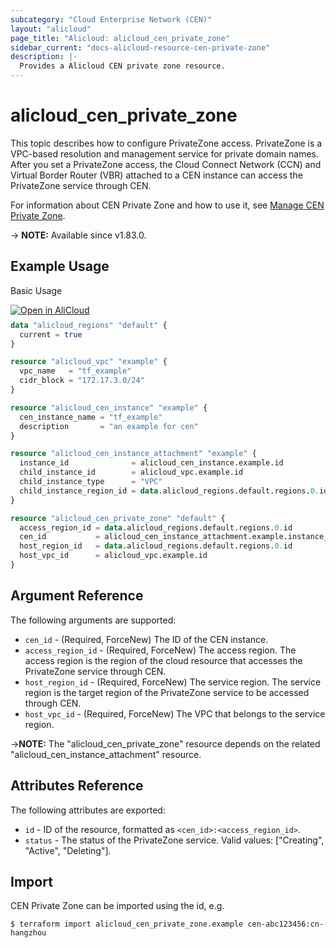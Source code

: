 ```yaml
---
subcategory: "Cloud Enterprise Network (CEN)"
layout: "alicloud"
page_title: "Alicloud: alicloud_cen_private_zone"
sidebar_current: "docs-alicloud-resource-cen-private-zone"
description: |-
  Provides a Alicloud CEN private zone resource.
---
```


# alicloud_cen_private_zone

This topic describes how to configure PrivateZone access. 
PrivateZone is a VPC-based resolution and management service for private domain names. 
After you set a PrivateZone access, the Cloud Connect Network (CCN) and Virtual Border Router (VBR) attached to a CEN instance can access the PrivateZone service through CEN.

For information about CEN Private Zone and how to use it, see [Manage CEN Private Zone](https://www.alibabacloud.com/help/en/cloud-enterprise-network/latest/api-cbn-2017-09-12-routeprivatezoneincentovpc).

-> **NOTE:** Available since v1.83.0.

## Example Usage

Basic Usage

<div style="display: block;margin-bottom: 40px;"><div class="oics-button" style="float: right;position: absolute;margin-bottom: 10px;">
  <a href="https://api.aliyun.com/api-tools/terraform?resource=alicloud_cen_private_zone&exampleId=600c9794-2481-c94b-b4d8-cf6cd6889b0f67cab137&activeTab=example&spm=docs.r.cen_private_zone.0.600c979424&intl_lang=EN_US" target="_blank">
    <img alt="Open in AliCloud" src="https://img.alicdn.com/imgextra/i1/O1CN01hjjqXv1uYUlY56FyX_!!6000000006049-55-tps-254-36.svg" style="max-height: 44px; max-width: 100%;">
  </a>
</div></div>

```terraform
data "alicloud_regions" "default" {
  current = true
}

resource "alicloud_vpc" "example" {
  vpc_name   = "tf_example"
  cidr_block = "172.17.3.0/24"
}

resource "alicloud_cen_instance" "example" {
  cen_instance_name = "tf_example"
  description       = "an example for cen"
}

resource "alicloud_cen_instance_attachment" "example" {
  instance_id              = alicloud_cen_instance.example.id
  child_instance_id        = alicloud_vpc.example.id
  child_instance_type      = "VPC"
  child_instance_region_id = data.alicloud_regions.default.regions.0.id
}

resource "alicloud_cen_private_zone" "default" {
  access_region_id = data.alicloud_regions.default.regions.0.id
  cen_id           = alicloud_cen_instance_attachment.example.instance_id
  host_region_id   = data.alicloud_regions.default.regions.0.id
  host_vpc_id      = alicloud_vpc.example.id
}
```
## Argument Reference

The following arguments are supported:

* `cen_id` - (Required, ForceNew) The ID of the CEN instance.
* `access_region_id` - (Required, ForceNew) The access region. The access region is the region of the cloud resource that accesses the PrivateZone service through CEN.
* `host_region_id` - (Required, ForceNew) The service region. The service region is the target region of the PrivateZone service to be accessed through CEN. 
* `host_vpc_id` - (Required, ForceNew) The VPC that belongs to the service region.

->**NOTE:** The "alicloud_cen_private_zone" resource depends on the related "alicloud_cen_instance_attachment" resource.

## Attributes Reference

The following attributes are exported:

* `id` - ID of the resource, formatted as `<cen_id>:<access_region_id>`.
* `status` - The status of the PrivateZone service. Valid values: ["Creating", "Active", "Deleting"].

## Import

CEN Private Zone can be imported using the id, e.g.

```shell
$ terraform import alicloud_cen_private_zone.example cen-abc123456:cn-hangzhou
```
